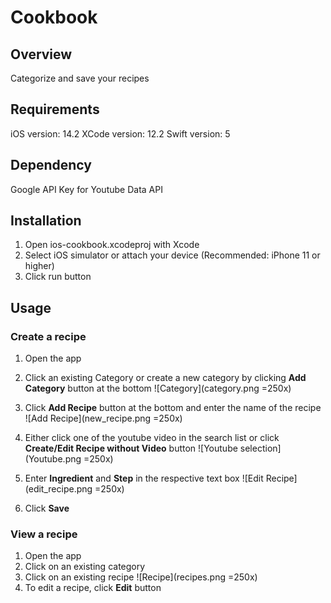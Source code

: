 #  Cookbook


## Overview

Categorize and save your recipes



## Requirements

iOS version: 14.2
XCode version: 12.2
Swift version: 5

## Dependency

Google API Key for Youtube Data API

## Installation

1. Open ios-cookbook.xcodeproj with Xcode
2. Select iOS simulator or attach your device (Recommended: iPhone 11 or higher)
3. Click run button

## Usage

### Create a recipe
1. Open the app
2. Click an existing Category or create a new category by clicking **Add Category** button at the bottom
![Category](category.png =250x)

3. Click **Add Recipe** button at the bottom and enter the name of the recipe
![Add Recipe](new_recipe.png =250x)
4. Either click one of the youtube video in the search list or click **Create/Edit Recipe without Video** button
![Youtube selection](Youtube.png =250x)
5. Enter **Ingredient** and **Step** in the respective text box
![Edit Recipe](edit_recipe.png =250x)
6. Click **Save**

### View a recipe
1. Open the app
2. Click on an existing category 
3. Click on an existing recipe
![Recipe](recipes.png =250x)
4. To edit a recipe, click **Edit** button

